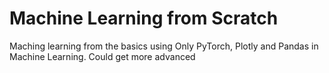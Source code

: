 # Machine Learning from Scratch
Maching learning from the basics using Only PyTorch, Plotly and Pandas in Machine Learning. Could get more advanced
